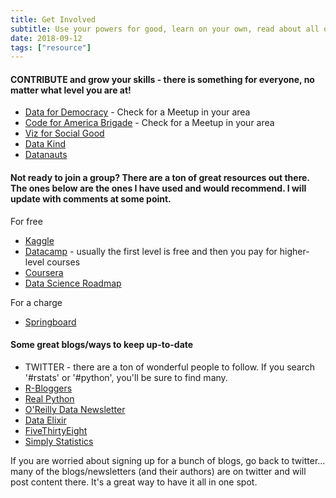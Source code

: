 ```yaml
---
title: Get Involved
subtitle: Use your powers for good, learn on your own, read about all of the interesting work happening.
date: 2018-09-12
tags: ["resource"]
---
```

#### CONTRIBUTE and grow your skills - there is something for everyone, no matter what level you are at!

- [Data for Democracy](http://datafordemocracy.org/about.html) - Check for a Meetup in your area
- [Code for America Brigade](https://brigade.codeforamerica.org) - Check for a Meetup in your area
- [Viz for Social Good](https://www.vizforsocialgood.com/how-it-works)
- [Data Kind](https://www.datakind.org)
- [Datanauts](https://open.nasa.gov/explore/)


#### Not ready to join a group? There are a ton of great resources out there. The ones below are the ones I have used and would recommend. I will update with comments at some point.

For free

- [Kaggle](https://www.kaggle.com/)
- [Datacamp](https://www.datacamp.com) - usually the first level is free and then you pay for higher-level courses
- [Coursera](https://www.coursera.org)
- [Data Science Roadmap](https://github.com/hasbrain/data-science-roadmap?utm_campaign=Data_Elixir&utm_medium=email&utm_source=Data_Elixir_200)

For a charge

- [Springboard](https://www.springboard.com)


#### Some great blogs/ways to keep up-to-date

- TWITTER - there are a ton of wonderful people to follow. If you search '#rstats' or '#python', you'll be sure to find many.
- [R-Bloggers](https://www.r-bloggers.com)
- [Real Python](https://realpython.com)
- [O'Reilly Data Newsletter](https://www.oreilly.com/data/newsletter.html)
- [Data Elixir](https://dataelixir.com)
- [FiveThirtyEight](https://fivethirtyeight.com)
- [Simply Statistics](https://simplystatistics.org)

If you are worried about signing up for a bunch of blogs, go back to twitter... many of the blogs/newsletters (and their authors) are on twitter and will post content there. It's a great way to have it all in one spot.